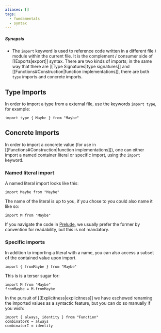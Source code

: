 ```yaml
---
aliases: []
tags:
  - fundamentals
  - syntax
---
```

##### Synopsis
- The `import` keyword is used to reference code written in a different file / module within the current file. It is the complement / consumer side of [[Exports|export]] syntax. There are two kinds of imports; in the same way that there are [[Type Signatures|type signatures]] and [[Functions#Construction|function implementations]], there are both `type` imports and concrete imports.

## Type Imports

In order to import a type from a external file, use the keywords `import type`, for example:

```
import type { Maybe } from "Maybe"
```

## Concrete Imports

In order to import a concrete value (for use in [[Functions#Construction|function implementations]]), one can either import a named container literal or specific import, using the `import` keyword.

### Named literal import

A named literal import looks like this:

```
import Maybe from "Maybe"
```

The name of the literal is up to you, if you chose to you could also name it like so:

```
import M from "Maybe"
```

If you navigate the code in [Prelude](https://github.com/madlib-lang/madlib/tree/master/prelude/__internal__), we usually prefer the former by convention for readability, but this is not mandatory.

### Specific imports

In addition to importing a literal with a name, you can also access a subset of the contained value upon import.

```
import { fromMaybe } from "Maybe"
```

This is is a terser sugar for:

```
import M from "Maybe"
fromMaybe = M.fromMaybe
```

In the pursuit of [[Explicitness|explicitness]] we have eschewed renaming the imported values as a syntactic feature, but you can do so manually if you wish:

```
import { always, identity } from "Function"
combinatorK = always
combinatorI = identity
```